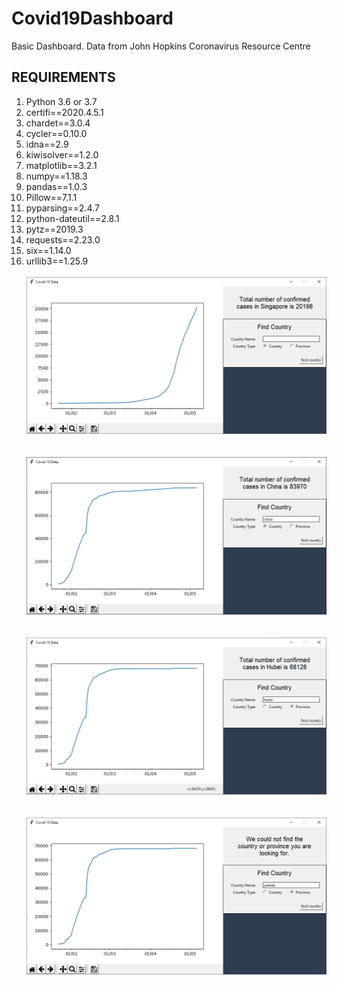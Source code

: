 # Covid19Dashboard
Basic Dashboard. Data from John Hopkins Coronavirus Resource Centre  
## REQUIREMENTS
1. Python 3.6 or 3.7
1. certifi==2020.4.5.1
1. chardet==3.0.4
1. cycler==0.10.0
1. idna==2.9
1. kiwisolver==1.2.0
1. matplotlib==3.2.1
1. numpy==1.18.3
1. pandas==1.0.3
1. Pillow==7.1.1
1. pyparsing==2.4.7
1. python-dateutil==2.8.1
1. pytz==2019.3
1. requests==2.23.0
1. six==1.14.0
1. urllib3==1.25.9
<br/><br/>
![screenshot](/README_IMAGES/default.png)  
<br/><br/>
![screenshot](/README_IMAGES/screenshot1.png)  
<br/><br/>
![screenshot](/README_IMAGES/screenshot2.png)  
<br/><br/>
![screenshot](/README_IMAGES/screenshot3.png)  
